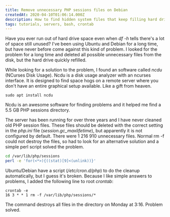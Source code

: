 ```yaml
---
title: Remove unnecessary PHP sessions files on Debian
createdAt: 2020-04-10T01:06:14.000Z
description: How to find hidden system files that keep filling hard drives and how to remove old and unnecessary PHP session files.
tags: tutorials, servers, bash, crontab
---
```


Have you ever run out of hard drive space even when *df -h* tells there's a lot of space still unused? I've been using Ubuntu and Debian for a long time, but have never before come against this kind of problem. I looked for the problem for a long time and deleted all possible unnecessary files from the disk, but the hard drive quickly refilled.

While looking for a solution to the problem, I found an software called *ncdu* (NCurses Disk Usage). Ncdu is a disk usage analyzer with an ncurses interface. It is designed to find space hogs on a remote server where you don't have an entire graphical setup available. Like a gift from heaven.

```Shell
sudo apt install ncdu
```

Ncdu is an awesome software for finding problems and it helped me find a 5.5 GB PHP sessions directory.

The server has been running for over three years and I have never cleaned old PHP session files. These files should be deleted with the correct setting in the *php.ini* file (*session.gc_maxlifetime*), but apparently it is not configured by default. There were 1 216 910 unnecessary files. Normal rm -f could not destroy the files, so had to look for an alternative solution and a simple perl script solved the problem.

```Bash
cd /var/lib/php/sessions
perl -e 'for(<*>){((stat)[9]<(unlink))}'
```

Ubuntu/Debian have a script (*/etc/cron.d/php*) to do the cleanup automatically, but I guess it's broken. Because I like simple answers to problems, I added the following line to root *crontab*:

```Crontab
crontab -e
16 3 * * 1 rm -f /var/lib/php/sessions/*
```

The command destroys all files in the directory on Monday at 3:16. Problem solved.